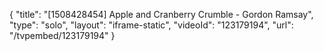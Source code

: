 {
    "title": "[1508428454] Apple and Cranberry Crumble - Gordon Ramsay",
    "type": "solo",
    "layout": "iframe-static",
    "videoId": "123179194",
    "url": "\/tvpembed\/123179194"
}